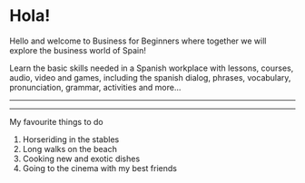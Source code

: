 <h1>Hola!</h1>
<p>Hello and welcome to Business for Beginners where together we will explore the business world of Spain!</p>
<p>Learn the basic skills needed in a Spanish workplace with lessons, courses, audio, video and games, including the spanish dialog, phrases, vocabulary, pronunciation, grammar, activities and more...</p>
<hr />
</ul>
<hr />
<p>My favourite things to do</p>
<ol>
<li>Horseriding in the stables</li>
<li>Long walks on the beach</li>
<li>Cooking new and exotic dishes</li>
<li>Going to the cinema with my best friends</li>
</ol>
